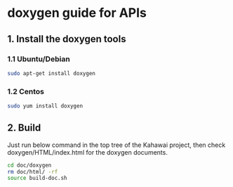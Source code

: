 # doxygen guide for APIs

## 1. Install the doxygen tools

### 1.1 Ubuntu/Debian

```bash
sudo apt-get install doxygen
```

### 1.2 Centos

```bash
sudo yum install doxygen
```

## 2. Build

Just run below command in the top tree of the Kahawai project, then check doxygen/HTML/index.html for the doxygen documents.

```bash
cd doc/doxygen
rm doc/html/ -rf
source build-doc.sh
```
